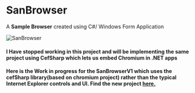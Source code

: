 # SanBrowser
A <b>Sample Browser</b> created using C#/ Windows Form Application

<img src="https://github.com/asangam/SanBrowser/blob/master/Screenshot.png" alt="SanBrowser">

<h4> I Have stopped working in this project and will be implementing the same project using CefSharp which lets us embed Chromium in .NET apps <h4>

Here is the Work in progress for the SanBrowserV1 which uses the cefSharp library(based on chromium project) rather than the typical Internet Explorer controls and UI. 
Find the new project [here.](https://github.com/asangam/SanBrowserV1)



